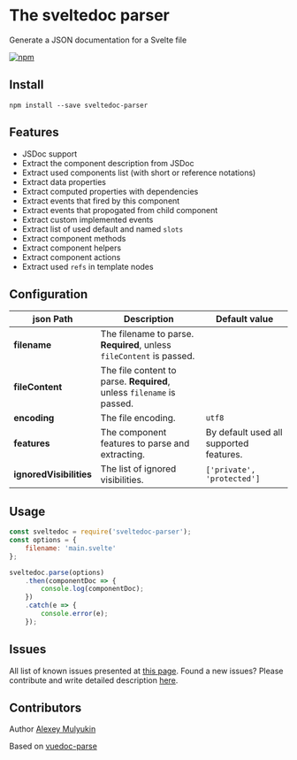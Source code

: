 # The sveltedoc parser

Generate a JSON documentation for a Svelte file

[![npm](https://img.shields.io/npm/v/sveltedoc-parser.svg)](https://www.npmjs.com/package/sveltedoc-parser)

## Install

```shell
npm install --save sveltedoc-parser
```

## Features

- JSDoc support
- Extract the component description from JSDoc
- Extract used components list (with short or reference notations)
- Extract data properties
- Extract computed properties with dependencies
- Extract events that fired by this component
- Extract events that propogated from child component
- Extract custom implemented events
- Extract list of used default and named `slots`
- Extract component methods
- Extract component helpers
- Extract component actions
- Extract used `refs` in template nodes

## Configuration

| json Path | Description | Default value |
|---------|-----------|---------------|
| **filename** | The filename to parse. **Required**, unless `fileContent` is passed. | |
| **fileContent** | The file content to parse. **Required**, unless `filename` is passed. | |
| **encoding** | The file encoding. | `utf8` |
| **features** | The component features to parse and extracting. | By default used all supported features. |
| **ignoredVisibilities** | The list of ignored visibilities. | `['private', 'protected']` |

## Usage

```js
const sveltedoc = require('sveltedoc-parser');
const options = {
    filename: 'main.svelte'
};

sveltedoc.parse(options)
    .then(componentDoc => {
        console.log(componentDoc);
    })
    .catch(e => {
        console.error(e);
    });
```

## Issues

All list of known issues presented at [this page](https://github.com/alexprey/sveltedoc-parser/issues).
Found a new issues? Please contribute and write detailed description [here](https://github.com/alexprey/sveltedoc-parser/issues/new).

## Contributors

Author [Alexey Mulyukin](https://github.com/alexprey)

Based on [vuedoc-parse](https://gitlab.com/vuedoc/parser)
